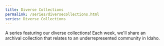```yaml
---
title: Diverse Collections
permalink: /series/diversecollections.html
series: Diverse Collections
---
```


A series featuring our diverse collections! Each week, we'll share an archival collection that relates to an underrepresented community in Idaho.